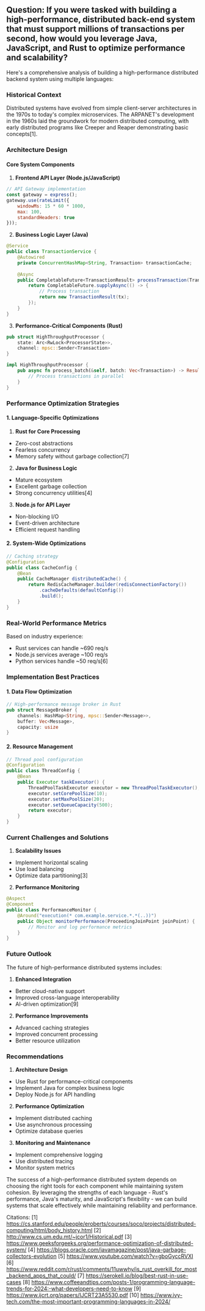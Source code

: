 ## Question: If you were tasked with building a high-performance, distributed back-end system that must support millions of transactions per second, how would you leverage Java, JavaScript, and Rust to optimize performance and scalability?

Here's a comprehensive analysis of building a high-performance distributed backend system using multiple languages:

### Historical Context

Distributed systems have evolved from simple client-server architectures in the 1970s to today's complex microservices. The ARPANET's development in the 1960s laid the groundwork for modern distributed computing, with early distributed programs like Creeper and Reaper demonstrating basic concepts[1].

### Architecture Design

#### Core System Components

1. **Frontend API Layer (Node.js/JavaScript)**
```javascript
// API Gateway implementation
const gateway = express();
gateway.use(rateLimit({
    windowMs: 15 * 60 * 1000,
    max: 100,
    standardHeaders: true
}));
```

2. **Business Logic Layer (Java)**
```java
@Service
public class TransactionService {
    @Autowired
    private ConcurrentHashMap<String, Transaction> transactionCache;
    
    @Async
    public CompletableFuture<TransactionResult> processTransaction(Transaction tx) {
        return CompletableFuture.supplyAsync(() -> {
            // Process transaction
            return new TransactionResult(tx);
        });
    }
}
```

3. **Performance-Critical Components (Rust)**
```rust
pub struct HighThroughputProcessor {
    state: Arc<RwLock<ProcessorState>>,
    channel: mpsc::Sender<Transaction>
}

impl HighThroughputProcessor {
    pub async fn process_batch(&self, batch: Vec<Transaction>) -> Result<(), Error> {
        // Process transactions in parallel
    }
}
```

### Performance Optimization Strategies

#### 1. Language-Specific Optimizations

1. **Rust for Core Processing**
- Zero-cost abstractions
- Fearless concurrency
- Memory safety without garbage collection[7]

2. **Java for Business Logic**
- Mature ecosystem
- Excellent garbage collection
- Strong concurrency utilities[4]

3. **Node.js for API Layer**
- Non-blocking I/O
- Event-driven architecture
- Efficient request handling

#### 2. System-Wide Optimizations

```java
// Caching strategy
@Configuration
public class CacheConfig {
    @Bean
    public CacheManager distributedCache() {
        return RedisCacheManager.builder(redisConnectionFactory())
            .cacheDefaults(defaultConfig())
            .build();
    }
}
```

### Real-World Performance Metrics

Based on industry experience:
- Rust services can handle ~690 req/s
- Node.js services average ~100 req/s
- Python services handle ~50 req/s[6]

### Implementation Best Practices

#### 1. Data Flow Optimization
```rust
// High-performance message broker in Rust
pub struct MessageBroker {
    channels: HashMap<String, mpsc::Sender<Message>>,
    buffer: Vec<Message>,
    capacity: usize
}
```

#### 2. Resource Management
```java
// Thread pool configuration
@Configuration
public class ThreadConfig {
    @Bean
    public Executor taskExecutor() {
        ThreadPoolTaskExecutor executor = new ThreadPoolTaskExecutor();
        executor.setCorePoolSize(10);
        executor.setMaxPoolSize(20);
        executor.setQueueCapacity(500);
        return executor;
    }
}
```

### Current Challenges and Solutions

1. **Scalability Issues**
- Implement horizontal scaling
- Use load balancing
- Optimize data partitioning[3]

2. **Performance Monitoring**
```java
@Aspect
@Component
public class PerformanceMonitor {
    @Around("execution(* com.example.service.*.*(..))")
    public Object monitorPerformance(ProceedingJoinPoint joinPoint) {
        // Monitor and log performance metrics
    }
}
```

### Future Outlook

The future of high-performance distributed systems includes:

1. **Enhanced Integration**
- Better cloud-native support
- Improved cross-language interoperability
- AI-driven optimization[9]

2. **Performance Improvements**
- Advanced caching strategies
- Improved concurrent processing
- Better resource utilization

### Recommendations

1. **Architecture Design**
- Use Rust for performance-critical components
- Implement Java for complex business logic
- Deploy Node.js for API handling

2. **Performance Optimization**
- Implement distributed caching
- Use asynchronous processing
- Optimize database queries

3. **Monitoring and Maintenance**
- Implement comprehensive logging
- Use distributed tracing
- Monitor system metrics

The success of a high-performance distributed system depends on choosing the right tools for each component while maintaining system cohesion. By leveraging the strengths of each language - Rust's performance, Java's maturity, and JavaScript's flexibility - we can build systems that scale effectively while maintaining reliability and performance.

Citations:
[1] https://cs.stanford.edu/people/eroberts/courses/soco/projects/distributed-computing/html/body_history.html
[2] http://www.cs.um.edu.mt/~jcor1/Historical.pdf
[3] https://www.geeksforgeeks.org/performance-optimization-of-distributed-system/
[4] https://blogs.oracle.com/javamagazine/post/java-garbage-collectors-evolution
[5] https://www.youtube.com/watch?v=gboGyccRVXI
[6] https://www.reddit.com/r/rust/comments/11uwwhy/is_rust_overkill_for_most_backend_apps_that_could/
[7] https://serokell.io/blog/best-rust-in-use-cases
[8] https://www.coffeeandtips.com/posts-1/programming-language-trends-for-2024:-what-developers-need-to-know
[9] https://www.ijcrt.org/papers/IJCRT23A5530.pdf
[10] https://www.ivy-tech.com/the-most-important-programming-languages-in-2024/